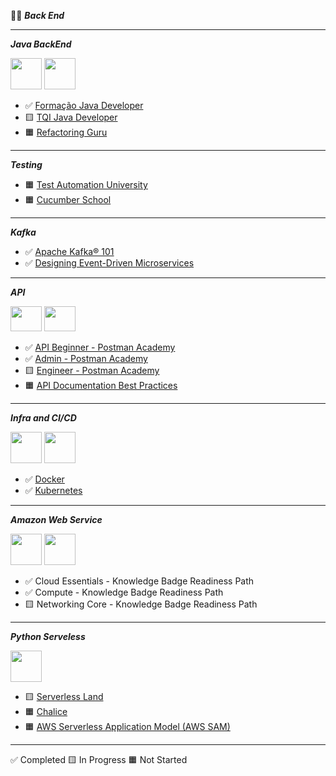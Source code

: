 
👨‍💻 ***Back End***

----
***Java BackEnd***

[<img src="https://hermes.digitalinnovation.one/tracks/f6608227-3917-416e-91e2-6cddaf116bf8.png" width="50" height="50">](Certificacoes/BCHNRTGX.pdf)
[<img src="https://hermes.dio.me/tracks/11997444-b004-4b62-9cf4-8c5f91e019c2.png" width="50" height="50">](Certificacoes/NGRTEGRI.pdf)

- ✅ [Formação Java Developer](https://www.dio.me/en)
- 🟨 [TQI Java Developer](https://www.dio.me/en)
- 🟧 [Refactoring Guru](https://refactoring.guru/)

----
***Testing***
- 🟧 [Test Automation University](https://testautomationu.applitools.com/)
- 🟧 [Cucumber School](https://school.cucumber.io/collections)

----
***Kafka***
- ✅ [Apache Kafka® 101](https://developer.confluent.io/courses/apache-kafka/events/)
- ✅ [Designing Event-Driven Microservices](https://developer.confluent.io/courses/microservices/from-monoliths-to-microservices/)

----
***API***

[<img src="https://encrypted-tbn0.gstatic.com/images?q=tbn:ANd9GcTH0pm7df5gAmSyFYhuWBsf1oZJth7eqVNfyw&s" width="50" height="40">](https://verify.skilljar.com/c/a7d5ckgvzoj3)
[<img src="https://cc.sj-cdn.net/instructor/3d8458f2k85sh-postman/course_series/i6rx8yqqksue/promo-image.1675192294.png" width="50" height="40">](https://verify.skilljar.com/c/fqncu4kjzdov)

- ✅ [API Beginner - Postman Academy](https://academy.postman.com/path/api-beginner)
- ✅ [Admin - Postman Academy](https://academy.postman.com/path/admin)
- 🟨 [Engineer - Postman Academy](https://academy.postman.com/path/engineer-learning-path)
- 🟧 [API Documentation Best Practices](https://www.apisecuniversity.com/courses/api-documentation-best-practices)

----
***Infra and CI/CD***

[<img src="https://hermes.dio.me/tracks/48e9f018-f7c9-4f0f-b524-cd9223579626.png" width="50" height="50">](Certificacoes/J1NISNGS.jpg)
[<img src="https://hermes.dio.me/tracks/5d7e4196-f5d6-4463-94dc-ac215ff44f61.png" width="50" height="50">](Certificacoes/JSIQO8GZ.pdf)

- ✅ [Docker](https://www.dio.me/en)
- ✅ [Kubernetes](https://www.dio.me/en)

----
***Amazon Web Service***

[<img src="https://images.credly.com/size/340x340/images/ec621e2a-c8f0-4459-806c-ae11829d372a/image.png" width="50" height="50">](https://www.credly.com/badges/06e59aea-9fa4-4ac6-b76e-9cd29d583e0a)
[<img src="https://images.credly.com/size/340x340/images/eba18772-5ecf-471b-b8af-dda79815b544/image.png" width="50" height="50">](https://www.credly.com/badges/179b0030-534c-411f-bbba-9c1710431927)

- ✅ Cloud Essentials - Knowledge Badge Readiness Path
- ✅ Compute - Knowledge Badge Readiness Path
- 🟨 Networking Core - Knowledge Badge Readiness Path

----
***Python Serveless***

[<img src="https://hermes.dio.me/tracks/aa71615b-e701-4cec-bb64-71ba6974c5fe.png" width="50" height="50">](Certificacoes/HKC9X5AY.pdf)

- 🟨 [Serverless Land](https://serverlessland.com/)
- 🟧 [Chalice](https://aws.github.io/chalice/index.html)
- 🟧 [AWS Serverless Application Model (AWS SAM)](https://docs.aws.amazon.com/serverless-application-model/latest/developerguide/what-is-sam.html)

----
✅ Completed 🟨 In Progress 🟧 Not Started
